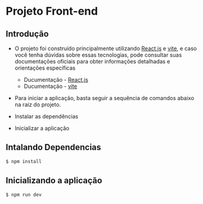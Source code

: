 # Projeto Front-end

## Introdução
- O projeto foi construído principalmente utilizando [React.js](https://react.dev/) e [vite](https://vitejs.dev/guide/), e caso você tenha dúvidas sobre essas tecnologias, pode consultar suas documentações oficiais para obter informações detalhadas e orientações específicas
  - Ducumentação - [React.js](https://react.dev/) 
  - Ducumentação - [vite](https://vitejs.dev/guide/)

- Para iniciar a aplicação, basta seguir a sequência de comandos abaixo na raiz do projeto.
 - Instalar as dependências
 - Inicializar a aplicação

   
## Intalando Dependencias 
```bash
$ npm install
```

## Inicializando a aplicação
```bash
$ npm run dev
```

